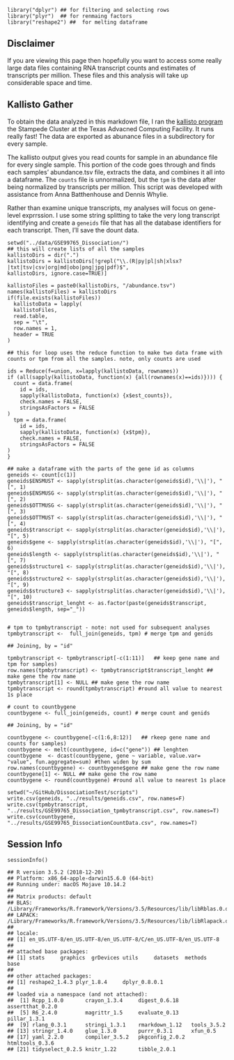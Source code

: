     library("dplyr") ## for filtering and selecting rows
    library("plyr")  ## for renmaing factors
    library("reshape2") ##  for melting dataframe

Disclaimer
----------

If you are viewing this page then hopefully you want to access some
really large data files containing RNA transcript counts and estimates
of transcripts per million. These files and this analysis will take up
considerable space and time.

Kallisto Gather
---------------

To obtain the data analyzed in this markdown file, I ran the [kallisto
program](../UNIXworkflow/04_04_kallisto.md) the Stampede Cluster at the
Texas Advacned Computing Facility. It runs really fast! The data are
exported as abunance files in a subdirectory for every sample.

The kallisto output gives you read counts for sample in an abundance
file for every single sample. This portion of the code goes through and
finds each samples’ abundance.tsv file, extracts the data, and combines
it all into a dataframe. The `counts` file is unnormalized, but the
`tpm` is the data after being normalized by transcripts per million.
This script was developed with assistance from Anna Batthenhouse and
Dennis Whylie.

Rather than examine unique transcripts, my analyses will focus on
gene-level exprrssion. I use some string splitting to take the very long
transcript identifying and create a `geneids` file that has all the
database identifiers for each transcript. Then, I’ll save the dount
data.

    setwd("../data/GSE99765_Dissociation/")
    ## this will create lists of all the samples
    kallistoDirs = dir(".")
    kallistoDirs = kallistoDirs[!grepl("\\.(R|py|pl|sh|xlsx?|txt|tsv|csv|org|md|obo|png|jpg|pdf)$",
    kallistoDirs, ignore.case=TRUE)]

    kallistoFiles = paste0(kallistoDirs, "/abundance.tsv")
    names(kallistoFiles) = kallistoDirs
    if(file.exists(kallistoFiles))
      kallistoData = lapply(
      kallistoFiles,
      read.table,
      sep = "\t",
      row.names = 1,
      header = TRUE
    )

    ## this for loop uses the reduce function to make two data frame with counts or tpm from all the samples. note, only counts are used

    ids = Reduce(f=union, x=lapply(kallistoData, rownames))
    if (all(sapply(kallistoData, function(x) {all(rownames(x)==ids)}))) {
      count = data.frame(
        id = ids,
        sapply(kallistoData, function(x) {x$est_counts}),
        check.names = FALSE,
        stringsAsFactors = FALSE
    )
      tpm = data.frame(
        id = ids,
        sapply(kallistoData, function(x) {x$tpm}),
        check.names = FALSE,
        stringsAsFactors = FALSE
    )
    }

    ## make a dataframe with the parts of the gene id as columns
    geneids <- count[c(1)] 
    geneids$ENSMUST <- sapply(strsplit(as.character(geneids$id),'\\|'), "[", 1)
    geneids$ENSMUSG <- sapply(strsplit(as.character(geneids$id),'\\|'), "[", 2)
    geneids$OTTMUSG <- sapply(strsplit(as.character(geneids$id),'\\|'), "[", 3)
    geneids$OTTMUST <- sapply(strsplit(as.character(geneids$id),'\\|'), "[", 4)
    geneids$transcript <- sapply(strsplit(as.character(geneids$id),'\\|'), "[", 5)
    geneids$gene <- sapply(strsplit(as.character(geneids$id),'\\|'), "[", 6)
    geneids$length <- sapply(strsplit(as.character(geneids$id),'\\|'), "[", 7)
    geneids$structure1 <- sapply(strsplit(as.character(geneids$id),'\\|'), "[", 8)
    geneids$structure2 <- sapply(strsplit(as.character(geneids$id),'\\|'), "[", 9)
    geneids$structure3 <- sapply(strsplit(as.character(geneids$id),'\\|'), "[", 10)
    geneids$transcript_lenght <- as.factor(paste(geneids$transcript, geneids$length, sep="_"))


    # tpm to tpmbytranscript - note: not used for subsequent analyses
    tpmbytranscript <-  full_join(geneids, tpm) # merge tpm and genids

    ## Joining, by = "id"

    tpmbytranscript <- tpmbytranscript[-c(1:11)]   ## keep gene name and tpm for samples)
    row.names(tpmbytranscript) <- tpmbytranscript$transcript_lenght ## make gene the row name
    tpmbytranscript[1] <- NULL ## make gene the row name
    tpmbytranscript <- round(tpmbytranscript) #round all value to nearest 1s place

    # count to countbygene
    countbygene <- full_join(geneids, count) # merge count and genids

    ## Joining, by = "id"

    countbygene <- countbygene[-c(1:6,8:12)]   ## rkeep gene name and counts for samples)
    countbygene <- melt(countbygene, id=c("gene")) ## lenghten 
    countbygene  <- dcast(countbygene, gene ~ variable, value.var= "value", fun.aggregate=sum) #then widen by sum
    row.names(countbygene) <- countbygene$gene ## make gene the row name
    countbygene[1] <- NULL ## make gene the row name
    countbygene <- round(countbygene) #round all value to nearest 1s place

    setwd("~/GitHub/DissociationTest/scripts")
    write.csv(geneids, "../results/geneids.csv", row.names=F)
    write.csv(tpmbytranscript, "../results/GSE99765_Dissociation_tpmbytranscript.csv", row.names=T)
    write.csv(countbygene, "../results/GSE99765_DissociationCountData.csv", row.names=T)

Session Info
------------

    sessionInfo()

    ## R version 3.5.2 (2018-12-20)
    ## Platform: x86_64-apple-darwin15.6.0 (64-bit)
    ## Running under: macOS Mojave 10.14.2
    ## 
    ## Matrix products: default
    ## BLAS: /Library/Frameworks/R.framework/Versions/3.5/Resources/lib/libRblas.0.dylib
    ## LAPACK: /Library/Frameworks/R.framework/Versions/3.5/Resources/lib/libRlapack.dylib
    ## 
    ## locale:
    ## [1] en_US.UTF-8/en_US.UTF-8/en_US.UTF-8/C/en_US.UTF-8/en_US.UTF-8
    ## 
    ## attached base packages:
    ## [1] stats     graphics  grDevices utils     datasets  methods   base     
    ## 
    ## other attached packages:
    ## [1] reshape2_1.4.3 plyr_1.8.4     dplyr_0.8.0.1 
    ## 
    ## loaded via a namespace (and not attached):
    ##  [1] Rcpp_1.0.0       crayon_1.3.4     digest_0.6.18    assertthat_0.2.0
    ##  [5] R6_2.4.0         magrittr_1.5     evaluate_0.13    pillar_1.3.1    
    ##  [9] rlang_0.3.1      stringi_1.3.1    rmarkdown_1.12   tools_3.5.2     
    ## [13] stringr_1.4.0    glue_1.3.0       purrr_0.3.1      xfun_0.5        
    ## [17] yaml_2.2.0       compiler_3.5.2   pkgconfig_2.0.2  htmltools_0.3.6 
    ## [21] tidyselect_0.2.5 knitr_1.22       tibble_2.0.1
